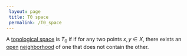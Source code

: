 ```yaml
---
 layout: page
 title: T0 space
 permalink: /T0_space
---
```

A [topological space](https://defsmath.github.io/DefsMath/topological_space) is $T_0$ if if for any two points $x,y \in X$, there exists an [open](https://defsmath.github.io/DefsMath/open) [neighborhood](https://defsmath.github.io/DefsMath/neighborhood) of one that does not contain the other.